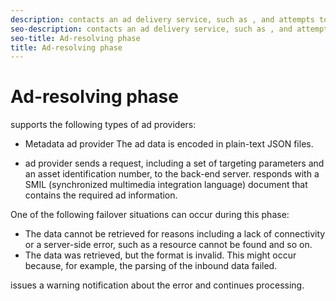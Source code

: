 ```yaml
---
description: contacts an ad delivery service, such as , and attempts to obtain the primary playlist file that corresponds to the video stream for the ad. During the ad-resolving phase, makes an HTTP call to the remote ad-delivery server and parses the server's response.
seo-description: contacts an ad delivery service, such as , and attempts to obtain the primary playlist file that corresponds to the video stream for the ad. During the ad-resolving phase, makes an HTTP call to the remote ad-delivery server and parses the server's response.
seo-title: Ad-resolving phase
title: Ad-resolving phase
---
```


# Ad-resolving phase

supports the following types of ad providers:
* Metadata ad provider
  The ad data is encoded in plain-text JSON files.
  
  
* ad provider
  sends a request, including a set of targeting parameters and an asset identification number, to the  back-end server.  responds with a SMIL (synchronized multimedia integration language) document that contains the required ad information.
  
  

One of the following failover situations can occur during this phase:
* The data cannot be retrieved for reasons including a lack of connectivity or a server-side error, such as a resource cannot be found and so on.
* The data was retrieved, but the format is invalid.
  This might occur because, for example, the parsing of the inbound data failed.
  
  

issues a warning notification about the error and continues processing.

